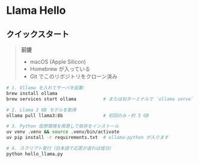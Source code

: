 # Llama Hello

## クイックスタート

> **前提**  
> - macOS (Apple Silicon)  
> - Homebrew が入っている  
> - Git でこのリポジトリをクローン済み

```bash
# 1. Ollama を入れてサーバを起動
brew install ollama
brew services start ollama          # または別ターミナルで `ollama serve`

# 2. Llama 3 8B モデルを取得
ollama pull llama3:8b               # 初回のみ・約 5 GB

# 3. Python 仮想環境を用意して依存をインストール
uv venv .venv && source .venv/bin/activate
uv pip install -r requirements.txt  # ollama-python が入ります

# 4. スクリプト実行（日本語で応答が返れば成功）
python hello_llama.py


